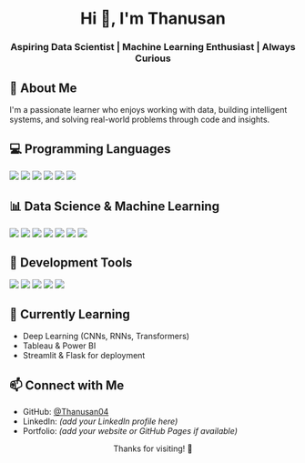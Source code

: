 <h1 align="center">Hi 👋, I'm Thanusan</h1>
<h3 align="center">Aspiring Data Scientist | Machine Learning Enthusiast | Always Curious</h3>

## 🧠 About Me

I'm a passionate learner who enjoys working with data, building intelligent systems, and solving real-world problems through code and insights.

## 💻 Programming Languages

<p align="left">
  <img src="https://img.icons8.com/color/48/000000/python--v1.png" />
  <img src="https://img.icons8.com/color/48/000000/r-project.png" />
  <img src="https://img.icons8.com/ios-filled/48/000000/sql.png" />
  <img src="https://img.icons8.com/color/48/000000/javascript--v1.png" />
  <img src="https://img.icons8.com/color/48/000000/html-5--v1.png" />
  <img src="https://img.icons8.com/color/48/000000/css3.png" />
</p>

## 📊 Data Science & Machine Learning

<p align="left">
  <img src="https://img.icons8.com/color/48/000000/pandas.png" />
  <img src="https://img.icons8.com/color/48/000000/numpy.png" />
  <img src="https://img.icons8.com/external-tal-revivo-color-tal-revivo/48/000000/external-scikit-learn-a-python-machine-learning-library-logo-color-tal-revivo.png" />
  <img src="https://img.icons8.com/color/48/000000/tensorflow.png" />
  <img src="https://img.icons8.com/color/48/000000/matplotlib.png" />
  <img src="https://img.icons8.com/color/48/000000/seaborn.png" />
  <img src="https://img.icons8.com/ios/48/000000/jupyter.png" />
</p>

## 🧰 Development Tools

<p align="left">
  <img src="https://img.icons8.com/color/48/000000/visual-studio-code-2019.png" />
  <img src="https://img.icons8.com/color/48/000000/anaconda--v2.png" />
  <img src="https://img.icons8.com/ios-glyphs/48/000000/github.png" />
  <img src="https://img.icons8.com/ios-filled/48/000000/notion.png" />
  <img src="https://img.icons8.com/color/48/000000/figma--v1.png" />
</p>

## 🌱 Currently Learning

- Deep Learning (CNNs, RNNs, Transformers)  
- Tableau & Power BI  
- Streamlit & Flask for deployment

## 📫 Connect with Me

- GitHub: [@Thanusan04](https://github.com/Thanusan04)  
- LinkedIn: *(add your LinkedIn profile here)*  
- Portfolio: *(add your website or GitHub Pages if available)*

<p align="center">Thanks for visiting! 🚀</p>


